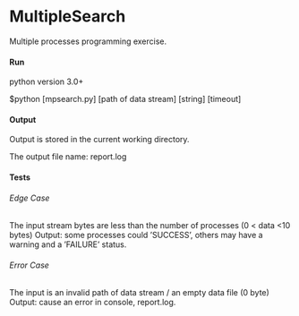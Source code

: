 # MultipleSearch
Multiple processes programming exercise.

#### Run

python version 3.0+

$python [mpsearch.py] [path of data stream] [string] [timeout]


#### Output

Output is stored in the current working directory.

The output file name: report.log

#### Tests

###### Edge Case

   The input stream bytes are less than the number of processes (0 < data <10 bytes)
   Output: some processes could ’SUCCESS’, others may have a warning and a ’FAILURE’ status.


###### Error Case

   The input is an invalid path of data stream / an empty data file (0 byte)
   Output: cause an error in console, report.log.
